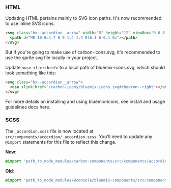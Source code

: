 ### HTML

Updating HTML pertains mainly to SVG icon paths.
It's now recommended to use inline SVG icons.

```html
<svg class="bx--accordion__arrow" width="8" height="12" viewBox="0 0 8 12" fill-rule="evenodd">
  <path d="M0 10.6L4.7 6 0 1.4 1.4 0l6.1 6-6.1 6z"></path>
</svg>
```

But if you're going to make use of carbon-icons.svg, it's recommended to use the sprite svg file locally in your project.

Update `<use xlink:href>` to a local path of bluemix-icons.svg, which should look something like this:

```html
<svg class="bx--accordion__arrow">
  <use xlink:href="/carbon-icons/bluemix-icons.svg#chevron--right"></use>
</svg>
```

For more details on installing and using bluemix-icons, see install and usage guidelines docs here.

### SCSS

The `_accordion.scss` file is now located at `src/components/accordion/_accordion.scss`. You'll need to update any `@import` statements for this file to reflect this change.

**New**:

```scss
@import 'path_to_node_modules/carbon-components/src/components/accordion/accordion';
```

**Old**:

```scss
@import 'path_to_node_modules/@console/bluemix-components/src/components/accordion/accordion';
```
